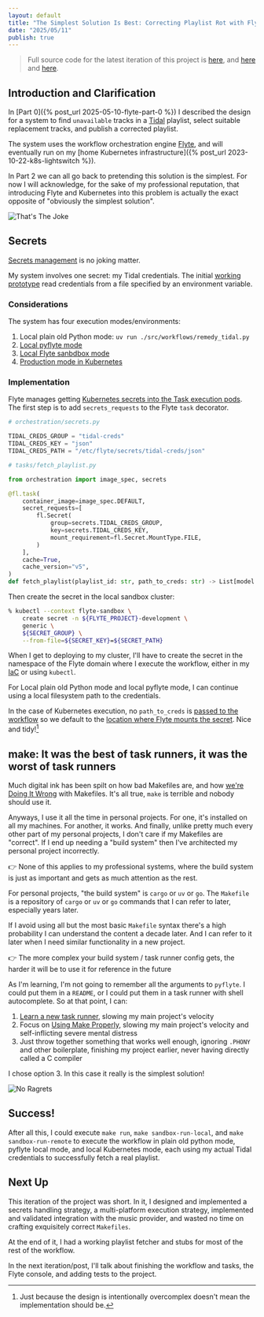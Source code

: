 ```yaml
---
layout: default
title: "The Simplest Solution Is Best: Correcting Playlist Rot with Flyte and Kubernetes (Part 1)"
date: "2025/05/11"
publish: true
---
```


> Full source code for the latest iteration of this project is [here](https://github.com/mikepartelow/homeslice/blob/main/apps/backup-tidal/remedy_unavailables.py), and [here](https://github.com/mikepartelow/homeslice/tree/main/apps/remedy-tidal) and [here](https://github.com/mikepartelow/homeslice/tree/main/pulumi/flyte).

## Introduction and Clarification

In [Part 0]({% post_url 2025-05-10-flyte-part-0 %}) I described the design for a system to find `unavailable` tracks in a [Tidal](http://tidal.com) playlist, select suitable replacement tracks, and publish a corrected playlist. 

The system uses the workflow orchestration engine [Flyte](http://flyte.org), and will eventually run on my [home Kubernetes infrastructure]({% post_url 2023-10-22-k8s-lightswitch %}).

In Part 2 we can all go back to pretending this solution is the simplest. For now I will acknowledge, for the sake of my professional reputation, that introducing Flyte and Kubernetes into this problem is actually the exact opposite of "obviously the simplest solution".

![That's The Joke](/assets/img/thats-the-joke.png) 

## Secrets

[Secrets management](https://cheatsheetseries.owasp.org/cheatsheets/Secrets_Management_Cheat_Sheet.html) is no joking matter. 

My system involves one secret: my Tidal credentials. The initial [working prototype](https://github.com/mikepartelow/homeslice/blob/main/apps/backup-tidal/remedy_unavailables.py#L25) read credentials from a file specified by an environment variable.

### Considerations

The system has four execution modes/environments:

1. Local plain old Python mode: `uv run ./src/workflows/remedy_tidal.py`
2. [Local pyflyte mode](https://docs-legacy.flyte.org/en/latest/user_guide/getting_started_with_workflow_development/running_a_workflow_locally.html#getting-started-running-workflow-local-python-environment)
3. [Local Flyte sanbdbox mode](https://docs-legacy.flyte.org/en/latest/user_guide/getting_started_with_workflow_development/running_a_workflow_locally.html#running-a-workflow-in-a-local-flyte-cluster)
4. [Production mode in Kubernetes](https://docs-legacy.flyte.org/en/latest/deployment/deployment/cloud_simple.html)

### Implementation

Flyte manages getting [Kubernetes secrets into the Task execution pods](https://www.union.ai/docs/flyte/deployment/flyte-configuration/secrets/). The first step is to add `secrets_requests` to the Flyte `task` decorator.

```python
# orchestration/secrets.py

TIDAL_CREDS_GROUP = "tidal-creds"
TIDAL_CREDS_KEY = "json"
TIDAL_CREDS_PATH = "/etc/flyte/secrets/tidal-creds/json"
```

```python
# tasks/fetch_playlist.py

from orchestration import image_spec, secrets

@fl.task(
    container_image=image_spec.DEFAULT,
    secret_requests=[
        fl.Secret(
            group=secrets.TIDAL_CREDS_GROUP,
            key=secrets.TIDAL_CREDS_KEY,
            mount_requirement=fl.Secret.MountType.FILE,
        )
    ],
    cache=True,
    cache_version="v5",
)
def fetch_playlist(playlist_id: str, path_to_creds: str) -> List[model.Track]:
```

Then create the secret in the local sandbox cluster:

```bash
% kubectl --context flyte-sandbox \
    create secret -n ${FLYTE_PROJECT}-development \
    generic \
    ${SECRET_GROUP} \
    --from-file=${SECRET_KEY}=${SECRET_PATH}
```

When I get to deploying to my cluster, I'll have to create the secret in the namespace of the Flyte domain where I execute the workflow, either in my [IaC](https://en.wikipedia.org/wiki/Infrastructure_as_code) or using `kubectl`.

For Local plain old Python mode and local pyflyte mode, I can continue using a local filesystem path to the credentials.

In the case of Kubernetes execution, no `path_to_creds` is [passed to the workflow](https://github.com/mikepartelow/homeslice/blob/59b17f2246d9854e144ce099ebb7397453bec9e3/apps/remedy-tidal/src/workflows/remedy_tidal.py#L23) so we default to the [location where Flyte mounts the secret](https://github.com/mikepartelow/homeslice/blob/59b17f2246d9854e144ce099ebb7397453bec9e3/apps/remedy-tidal/src/orchestration/secrets.py#L5). Nice and tidy![^1]

[^1]: Just because the design is intentionally overcomplex doesn't mean the implementation should be.

## make: It was the best of task runners, it was the worst of task runners

Much digital ink has been spilt on how bad Makefiles are, and how [we're Doing It Wrong](https://tech.davis-hansson.com/p/make/) with Makefiles. It's all true, `make` is terrible and nobody should use it.

Anyways, I use it all the time in personal projects. For one, it's installed on all my machines. For another, it works. And finally, unlike pretty much every other part of my personal projects, I don't care if my Makefiles are "correct". If I end up needing a "build system" then I've architected my personal project incorrectly.

👉 None of this applies to my professional systems, where the build system is just as important and gets as much attention as the rest. 

For personal projects, "the build system" is `cargo` or `uv` or `go`. The `Makefile` is a repository of `cargo` or `uv` or `go` commands that I can refer to later, especially years later. 

If I avoid using all but the most basic `Makefile` syntax there's a high probability I can understand the content a decade later. And I can refer to it later when I need similar functionality in a new project.

👉 The more complex your build system / task runner config gets, the harder it will be to use it for reference in the future

As I'm learning, I'm not going to remember all the arguments to `pyflyte`. I could put them in a `README`, or I could put them in a task runner with shell autocomplete. So at that point, I can:

1. [Learn a new task runner](https://stackoverflow.com/questions/66800/promising-alternatives-to-make), slowing my main project's velocity
2. Focus on [Using Make Properly](https://makefiletutorial.com), slowing my main project's velocity and self-inflicting severe mental distress
3. Just throw together something that works well enough, ignoring `.PHONY` and other boilerplate, finishing my project earlier, never having directly called a C compiler

I chose option 3. In this case it really is the simplest solution!

![No Ragrets](/assets/img/no-ragrets.png) 


## Success!

After all this, I could execute `make run`, `make sandbox-run-local`, and `make sandbox-run-remote` to execute the workflow in plain old python mode, pyflyte local mode, and local Kubernetes mode, each using my actual Tidal credentials to successfully fetch a real playlist.

## Next Up

This iteration of the project was short. In it, I designed and implemented a secrets handling strategy, a multi-platform execution strategy, implemented and validated integration with the music provider, and wasted no time on crafting exquisitely correct `Makefiles`.

At the end of it, I had a working playlist fetcher and stubs for most of the rest of the workflow.

In the next iteration/post, I'll talk about finishing the workflow and tasks, the Flyte console, and adding tests to the project.
